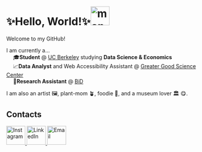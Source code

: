 # ✨Hello, World!✨<img src="https://github.com/user-attachments/assets/229ab3df-549d-4eb8-a8f2-24f35edf7bde" alt="mona" width="50"/>
Welcome to my GitHub! 

I am currently a... <br/>
&emsp; 🎓**Student** @ [UC Berkeley](https://cdss.berkeley.edu/) studying **Data Science & Economics** <br/>
&emsp; 📈**Data Analyst** and Web Accessibility Assistant @ [Greater Good Science Center](https://greatergood.berkeley.edu/) <br/>
&emsp; 🎨**Research Assistant** @ [BiD](https://bid.berkeley.edu/) <br/>

I am also an artist 🖼️, plant-mom 🪴, foodie 🥘, and a museum lover 🏛️ 😋.   

## Contacts 
<a href="https://www.instagram.com/sakchhiithapa/">
  <img class="social-icon" src="https://github.com/user-attachments/assets/f12b88e0-8c2b-4841-8cc5-f7d82b14c583" alt="Instagram" width="50">
</a>
<a href="https://www.linkedin.com/in/sakchhi-thapa/">
  <img class="social-icon" src="https://github.com/user-attachments/assets/c767e452-a38a-4935-b59a-590c1b40a090" alt="LinkedIn" width="50">
</a>
<a href="mailto:sakchhithapa@berkeley.edu">
  <img class="social-icon" src="https://github.com/user-attachments/assets/77707cfd-d2ee-4c28-9ca0-41d3b90bf2d6" alt="Email" width="50">
</a>





<!--
**SakchhiT/SakchhiT** is a ✨ _special_ ✨ repository because its `README.md` (this file) appears on your GitHub profile.

Here are some ideas to get you started:

- 🔭 I’m currently working on ...
- 🌱 I’m currently learning ...
- 👯 I’m looking to collaborate on ...
- 🤔 I’m looking for help with ...
- 💬 Ask me about ...
- 📫 How to reach me: ...
- 😄 Pronouns: ...
- ⚡ Fun fact: ...
-->
